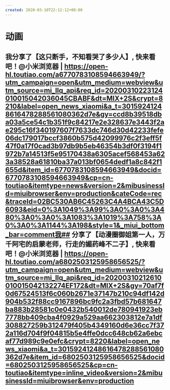```yaml
---
created: 2020-03-10T22:12:12+08:00
---
```


# 动画
## 我分享了【这只断手，不知看哭了多少人】, 快来看吧！@小米浏览器 | https://open-hl.toutiao.com/a6770783108594663949/?utm_campaign=open&utm_medium=webview&utm_source=mi_llq_api&req_id=20200310223124010015042036045CBABF&dt=MIX+2S&crypt=8210&label=open_news_xiaomi&a_t=30159241248616478288561080362d7e&gy=ccd8b39518dba03a5ce54c1b351f9c84217e2e328637e3443f2ae295c16f340197607f7633dc746d30d42233fefe06dc179017bccf3860b575d42099976c2f3eff5f47f0a17f0cad3b97db9b5eb46354b3df0f3194f1972b7a14513f5e95170438a6305acef568453a623a38528a61810ba37a013bf0654dedf1a8c842f1655d&item_id=6770783108594663949&docid=6770783108594663949&cp=cn-toutiao&itemtype=news&version=2&mibusinessId=miuibrowser&env=production&cateCode=rec&traceId=02BC530AB6C45263C4A4BCA43C5D6093&eid=0%3A1049%3A99%3A0%3A0%3A480%3A0%3A0%3A1083%3A1019%3A758%3A0%3A0%3A1144%3A198&style=1&_miui_bottom_bar=comment我## 分享了【动漫圈御姐第一人，万千阿宅的启蒙老师，行走的媚药峰不二子】, 快来看吧！@小米浏览器 | https://open-hl.toutiao.com/a6802503125958656525/?utm_campaign=open&utm_medium=webview&utm_source=mi_llq_api&req_id=20200310212610010015042132274EF172&dt=MIX+2S&gy=70af7f0d67524513f6c060b2671e37147b210c94df142d904b532f88cc9167896bc9fc2a3fbd57b681647ba883b28581c0e0432b540012de780941923eb7778bb409cba4f0929a529aa662303812e7a1df308827259b312479f405b4349160d6e36cc7f372a116d704f9f04815b5e4ffe0dcc648cb62a6ebcaf77d989c9e0efc&crypt=8220&label=open_news_xiaomi&a_t=30159241248616478288561080362d7e&item_id=6802503125958656525&docid=6802503125958656525&cp=cn-toutiao&itemtype=inline_video&version=2&mibusinessId=miuibrowser&env=production